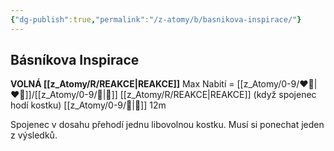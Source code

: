 ```yaml
---
{"dg-publish":true,"permalink":"/z-atomy/b/basnikova-inspirace/"}
---
```


## Básníkova Inspirace  
**VOLNÁ [[z_Atomy/R/REAKCE\|REAKCE]]**
Max Nabití = [[z_Atomy/0-9/❤️‍🔥\|❤️‍🔥]]/[[z_Atomy/0-9/🔋\|🔋]]
[[z_Atomy/R/REAKCE\|REAKCE]] (když spojenec hodí kostku)
[[z_Atomy/0-9/🫱\|🫱]] 12m

Spojenec v dosahu přehodí jednu libovolnou kostku. Musí si ponechat jeden z výsledků.